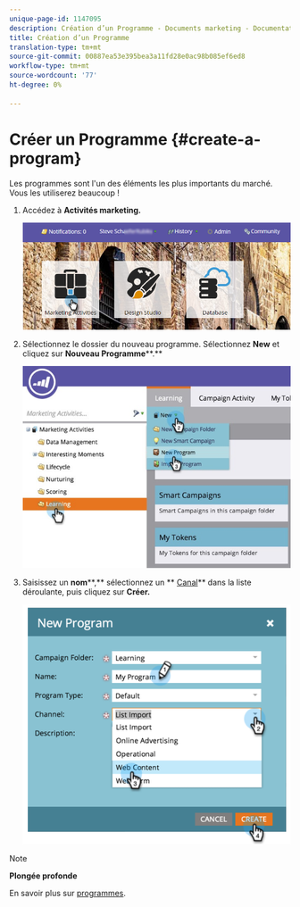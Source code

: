 ```yaml
---
unique-page-id: 1147095
description: Création d’un Programme - Documents marketing - Documentation du produit
title: Création d’un Programme
translation-type: tm+mt
source-git-commit: 00887ea53e395bea3a11fd28e0ac98b085ef6ed8
workflow-type: tm+mt
source-wordcount: '77'
ht-degree: 0%

---
```



# Créer un Programme {#create-a-program}

Les programmes sont l&#39;un des éléments les plus importants du marché. Vous les utiliserez beaucoup !

1. Accédez à **Activités marketing.**

   ![](assets/login-marketing-activities.png)

1. Sélectionnez le dossier du nouveau programme. Sélectionnez **New** et cliquez sur **Nouveau Programme****.**

   ![](assets/leadlifecycle.jpg)

1. Saisissez un **nom****,** sélectionnez un ** [Canal](http://docs.marketo.com/display/DOCS/Create+a+Program+Channel)** dans la liste déroulante, puis cliquez sur **Créer.**

   ![](assets/image2015-2-5-16-3a33-3a23.png)

>[!NOTE]
>
>**Plongée profonde**
>
>En savoir plus sur [programmes](http://docs.marketo.com/display/docs/programs).

